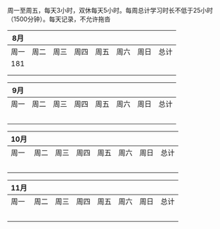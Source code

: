 周一至周五，每天3小时，双休每天5小时。每周总计学习时长不低于25小时（1500分钟）。每天记录，不允许拖沓

| 8月  |      |      |      |      |      |      |      |
| ---- | ---- | ---- | ---- | ---- | ---- | ---- | ---- |
| 周一 | 周二 | 周三 | 周四 | 周五 | 周六 | 周日 | 总计 |
| 181  |      |      |      |      |      |      |      |
|      |      |      |      |      |      |      |      |
|      |      |      |      |      |      |      |      |

| 9月  |      |      |      |      |      |      |      |
| ---- | ---- | ---- | ---- | ---- | ---- | ---- | ---- |
| 周一 | 周二 | 周三 | 周四 | 周五 | 周六 | 周日 | 总计 |
|      |      |      |      |      |      |      |      |
|      |      |      |      |      |      |      |      |
|      |      |      |      |      |      |      |      |
|      |      |      |      |      |      |      |      |
|      |      |      |      |      |      |      |      |

| 10月 |      |      |      |      |      |      |      |
| ---- | ---- | ---- | ---- | ---- | ---- | ---- | ---- |
| 周一 | 周二 | 周三 | 周四 | 周五 | 周六 | 周日 | 总计 |
|      |      |      |      |      |      |      |      |
|      |      |      |      |      |      |      |      |
|      |      |      |      |      |      |      |      |
|      |      |      |      |      |      |      |      |
|      |      |      |      |      |      |      |      |

| 11月 |      |      |      |      |      |      |      |
| ---- | ---- | ---- | ---- | ---- | ---- | ---- | ---- |
| 周一 | 周二 | 周三 | 周四 | 周五 | 周六 | 周日 | 总计 |
|      |      |      |      |      |      |      |      |
|      |      |      |      |      |      |      |      |
|      |      |      |      |      |      |      |      |
|      |      |      |      |      |      |      |      |
|      |      |      |      |      |      |      |      |







